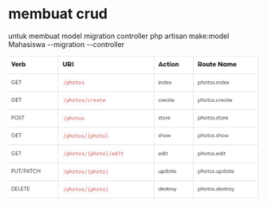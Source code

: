 # membuat  crud
untuk membuat model migration controller 
php artisan make:model Mahasiswa --migration --controller

![alt text](image.png)
